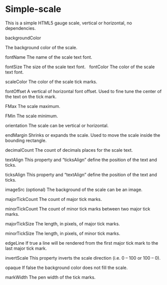 # Simple-scale
This is a simple HTML5 gauge scale, vertical or horizontal, no dependencies.

backgroundColor

The background color of the scale. 

fontName
The name of the scale text font.

fontSize
The size of the scale text font.
 
fontColor
The color of the scale text font.

scaleColor
The color of the scale tick marks.

fontOffset
A vertical of horizontal font offset. Used to fine tune the center of the text on the tick mark.

FMax
The scale maximum.

FMin
The scale minimum.

orientation
The scale can be vertical or horizontal.

endMargin
Shrinks or expands the scale. Used to move the scale inside the bounding rectangle.

decimalCount
The count of decimals places for the scale text.

textAlign
This property and “ticksAlign” define the position of the text and ticks.

ticksAlign
This property and “textAlign” define the position of the text and ticks.

imageSrc (optional)
The background of the scale can be an image.

majorTickCount
The count of major tick marks.

minorTickCount
The count of minor tick marks between two major tick marks.

majorTickSize
The length, in pixels, of major tick marks.

minorTickSize
The length, in pixels, of minor tick marks.

edgeLine
If true a line will be rendered from the first major tick mark to the last major tick mark.

invertScale
This property inverts the scale direction (i.e. 0 – 100 or 100 – 0).

opaque
If false the background color does not fill the scale.

markWidth
The pen width of the tick marks.
